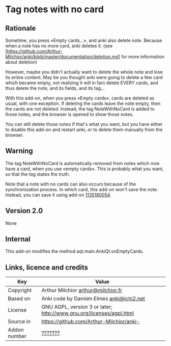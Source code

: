 # Tag notes with no card
## Rationale
Sometime, you press «Empty cards...», and anki also delete
note. Because when a note has no more card, anki deletes it. (see
[https://github.com/Arthur-Milchior/anki/blob/master/documentation/deletion.md]
for more information about deletion)

However, maybe you didn't actually want to delete the whole note and
lose its entire content. May be you thought anki were going to delete
a few card which became empty, not realizing it will in fact delete
EVERY cards, and thus delete the note, and its fields, and its tag...

With this add-on, when you press «Empty cards», cards are deleted as
usual, with one exception. If deleting the cards leave the note empty,
then the cards are not deleted. Instead, the tag NoteWithNoCard is
added to those notes, and the browser is opened to show those notes.

You can still delete those notes if that's what you want, but you have
either to disable this add-on and restart anki, or to delete them
manually from the browser.

## Warning
The tag NoteWithNoCard is automatically removed from notes which now
have a card, when you use «empty cards». This is probably what you
want, so that the tag states the truth.

Note that a note with no cards can also occurs because of the
synchronization process. In which card, this add-on won't save the
note. Instead, you can save it using add-on
[1135180054](https://ankiweb.net/shared/info/1135180054).

## Version 2.0
None

## Internal
This add-on modifies the method aqt.main.AnkiQt.onEmptyCards.

## Links, licence and credits

Key         |Value
------------|-------------------------------------------------------------------
Copyright   | Arthur Milchior <arthur@milchior.fr>
Based on    | Anki code by Damien Elmes <anki@ichi2.net>
License     | GNU AGPL, version 3 or later; http://www.gnu.org/licenses/agpl.html
Source in   | https://github.com/Arthur-Milchior/anki-
Addon number| [???????](https://ankiweb.net/shared/info/???????)
